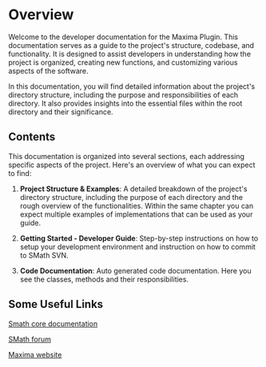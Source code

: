 # Overview

Welcome to the developer documentation for the Maxima Plugin. This documentation serves as a guide to the project's structure, codebase, and functionality. It is designed to assist developers in understanding how the project is organized, creating new functions, and customizing various aspects of the software.

In this documentation, you will find detailed information about the project's directory structure, including the purpose and responsibilities of each directory. It also provides insights into the essential files within the root directory and their significance.

## Contents

This documentation is organized into several sections, each addressing specific aspects of the project. Here's an overview of what you can expect to find:

1. **Project Structure & Examples**: A detailed breakdown of the project's directory structure, including the purpose of each directory and the rough overview of the functionalities. Within the same chapter you can expect multiple examples of implementations that can be used as your guide.

2. **Getting Started - Developer Guide**: Step-by-step instructions on how to setup your development environment and instruction on how to commit to SMath SVN.

3. **Code Documentation**: Auto generated code documentation. Here you see the classes, methods and their responsibilities.


## Some Useful Links

[Smath core documentation](https://smath.com/en-US/view/CoreDocumentation/download)

[SMath forum](https://en.smath.com/forum/)

[Maxima website](https://maxima.sourceforge.io/)